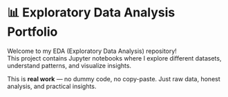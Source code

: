 # 📊 Exploratory Data Analysis Portfolio

Welcome to my EDA (Exploratory Data Analysis) repository!  
This project contains Jupyter notebooks where I explore different datasets, understand patterns, and visualize insights.

This is **real work** — no dummy code, no copy-paste. Just raw data, honest analysis, and practical insights.
